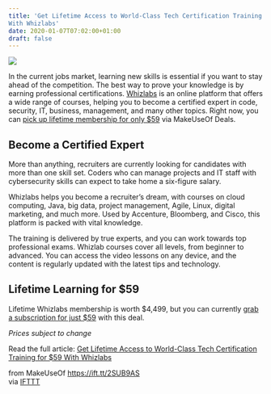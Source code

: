 ```yaml
---
title: 'Get Lifetime Access to World-Class Tech Certification Training for $59
With Whizlabs'
date: 2020-01-07T07:02:00+01:00
draft: false
---
```


![](https://static.makeuseof.com/wp-content/uploads/2019/12/sale_24109_primary_image_wide.jpg)

In the current jobs market, learning new skills is essential if you want to stay ahead of the competition. The best way to prove your knowledge is by earning professional certifications. [Whizlabs](https://deals.makeuseof.com/sales/whizlabs-lifetime-membership?utm_source=makeuseof.com&utm_medium=referral&utm_campaign=whizlabs-lifetime-membership&utm_term=scsf-362584&utm_content=a0x1P000004N6R1&scsonar=1) is an online platform that offers a wide range of courses, helping you to become a certified expert in code, security, IT, business, management, and many other topics. Right now, you can [pick up lifetime membership for only $59](https://deals.makeuseof.com/sales/whizlabs-lifetime-membership?utm_source=makeuseof.com&utm_medium=referral&utm_campaign=whizlabs-lifetime-membership&utm_term=scsf-362584&utm_content=a0x1P000004N6R1&scsonar=1) via MakeUseOf Deals.

**Become a Certified Expert**
-----------------------------

More than anything, recruiters are currently looking for candidates with more than one skill set. Coders who can manage projects and IT staff with cybersecurity skills can expect to take home a six-figure salary.

Whizlabs helps you become a recruiter’s dream, with courses on cloud computing, Java, big data, project management, Agile, Linux, digital marketing, and much more. Used by Accenture, Bloomberg, and Cisco, this platform is packed with vital knowledge.

The training is delivered by true experts, and you can work towards top professional exams. Whizlab courses cover all levels, from beginner to advanced. You can access the video lessons on any device, and the content is regularly updated with the latest tips and technology.

**Lifetime Learning for $59**
-----------------------------

Lifetime Whizlabs membership is worth $4,499, but you can currently [grab a subscription for just $59](https://deals.makeuseof.com/sales/whizlabs-lifetime-membership?utm_source=makeuseof.com&utm_medium=referral&utm_campaign=whizlabs-lifetime-membership&utm_term=scsf-362584&utm_content=a0x1P000004N6R1&scsonar=1) with this deal.

_Prices subject to change_

Read the full article: [Get Lifetime Access to World-Class Tech Certification Training for $59 With Whizlabs](https://www.makeuseof.com/tag/get-lifetime-access-world-class-tech-certification-training-59-whizlabs/)

  
  
from MakeUseOf https://ift.tt/2SUB9AS  
via [IFTTT](https://ifttt.com/?ref=da&site=blogger)